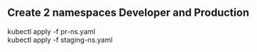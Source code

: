 ## Create 2 namespaces Developer and Production

kubectl apply -f pr-ns.yaml  
kubectl apply -f staging-ns.yaml
